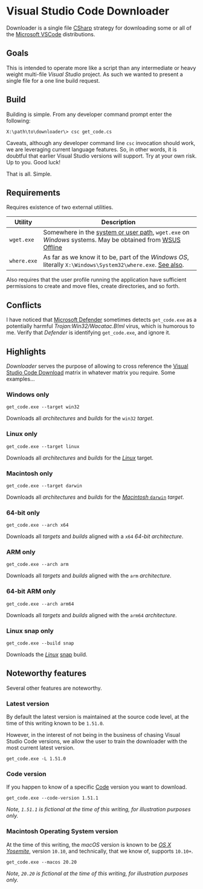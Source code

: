 # Visual Studio Code Downloader

Downloader is a single file [CSharp](https://docs.microsoft.com/en-us/dotnet/csharp/) strategy for downloading some or all of the [Microsoft VSCode](https://code.visualstudio.com/) distributions.

## Goals

This is intended to operate more like a script than any intermediate or heavy weight multi-file <em>Visual Studio</em> project. As such we wanted to present a single file for a one line build request.

## Build

Building is simple. From any developer command prompt enter the following:

```
X:\path\to\downloader\> csc get_code.cs
```

Caveats, although any developer command line `csc` invocation should work, we are leveraging current language features. So, in other words, it is doubtful that earlier Visual Studio versions will support. Try at your own risk. Up to you. Good luck!

That is all. Simple.

## Requirements

Requires existence of two external utilities.

|Utility|Description|
|-------|-----------|
|`wget.exe`|Somewhere in the [system or user path](https://docs.microsoft.com/en-us/windows-server/administration/windows-commands/path), `wget.exe` on _Windows_ systems. May be obtained from [WSUS Offline](https://download.wsusoffline.net/)|
|`where.exe`|As far as we know it to be, part of the _Windows OS_, literally `X:\Windows\System32\where.exe`. [See also](https://www.exefiles.com/en/exe/where-exe).|

Also requires that the user profile running the application have sufficient permissions to create and move files, create directories, and so forth.

## Conflicts

I have noticed that [Microsoft Defender](https://docs.microsoft.com/en-us/windows/security/threat-protection/microsoft-defender-antivirus/microsoft-defender-antivirus-in-windows-10) sometimes detects `get_code.exe` as a potentially harmful _Trojan:Win32/Wacatac.B!ml_ virus, which is humorous to me. Verify that _Defender_ is identifying `get_code.exe`, and ignore it.

## Highlights

_Downloader_ serves the purpose of allowing to cross reference the [Visual Studio Code Download](https://code.visualstudio.com/Download) matrix in whatever matrix you require. Some examples...

### Windows only

```
get_code.exe --target win32
```

Downloads all _architectures_ and _builds_ for the `win32` _target_.

### Linux only

```
get_code.exe --target linux
```

Downloads all _architectures_ and _builds_ for the [_Linux_](https://en.wikipedia.org/wiki/Linux) target.

### Macintosh only

```
get_code.exe --target darwin
```

Downloads all _architectures_ and _builds_ for the [_Macintosh_ `darwin`](https://en.wikipedia.org/wiki/Darwin_%28operating_system%29) _target_.

### 64-bit only

```
get_code.exe --arch x64
```

Downloads all _targets_ and _builds_ aligned with a `x64` _64-bit_ _architecture_.

### ARM only

```
get_code.exe --arch arm
```

Downloads all _targets_ and _builds_ aligned with the `arm` _architecture_.

### 64-bit ARM only

```
get_code.exe --arch arm64
```

Downloads all _targets_ and _builds_ aligned with the `arm64` _architecture_.

### Linux snap only

```
get_code.exe --build snap
```

Downloads the [_Linux_](https://en.wikipedia.org/wiki/Linux) [snap](https://en.wikipedia.org/wiki/Snap_(package_manager)) build.

## Noteworthy features

Several other features are noteworthy.

### Latest version

By default the latest version is maintained at the source code level, at the time of this writing known to be `1.51.0`.

However, in the interest of not being in the business of chasing Visual Studio Code versions, we allow the user to train the downloader with the most current latest version.

```
get_code.exe -L 1.51.0
```

### Code version

If you happen to know of a specific [Code](#) version you want to download.

```
get_code.exe --code-version 1.51.1
```

_Note, `1.51.1` is fictional at the time of this writing, for illustration purposes only._

### Macintosh Operating System version

At the time of this writing, the _macOS_ version is known to be [_OS X Yosemite_](https://en.wikipedia.org/wiki/OS_X_Yosemite), version `10.10`, and technically, that we know of, supports `10.10+`.

```
get_code.exe --macos 20.20
```

_Note, `20.20` is fictional at the time of this writing, for illustration purposes only._

